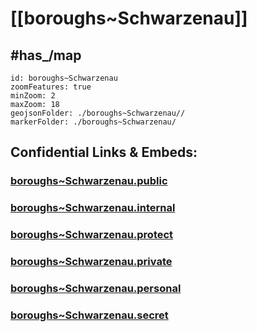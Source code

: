 # [[boroughs~Schwarzenau]] 

## #has_/map  



```leaflet
id: boroughs~Schwarzenau
zoomFeatures: true 
minZoom: 2 
maxZoom: 18
geojsonFolder: ./boroughs~Schwarzenau//
markerFolder: ./boroughs~Schwarzenau/
```




## Confidential Links & Embeds: 

### [boroughs~Schwarzenau.public](/_public/\Earth\Continent\Europe\Europe~Central\Austria\Austrias_States\Niederösterreich\counties~NÖ\Zwettl\cities~Zwettl\Schwarzenauboroughs~Schwarzenau.public.md) 

### [boroughs~Schwarzenau.internal](/_internal/\Earth\Continent\Europe\Europe~Central\Austria\Austrias_States\Niederösterreich\counties~NÖ\Zwettl\cities~Zwettl\Schwarzenauboroughs~Schwarzenau.internal.md) 

### [boroughs~Schwarzenau.protect](/_protect/\Earth\Continent\Europe\Europe~Central\Austria\Austrias_States\Niederösterreich\counties~NÖ\Zwettl\cities~Zwettl\Schwarzenauboroughs~Schwarzenau.protect.md) 

### [boroughs~Schwarzenau.private](/_private/\Earth\Continent\Europe\Europe~Central\Austria\Austrias_States\Niederösterreich\counties~NÖ\Zwettl\cities~Zwettl\Schwarzenauboroughs~Schwarzenau.private.md) 

### [boroughs~Schwarzenau.personal](/_personal/\Earth\Continent\Europe\Europe~Central\Austria\Austrias_States\Niederösterreich\counties~NÖ\Zwettl\cities~Zwettl\Schwarzenauboroughs~Schwarzenau.personal.md) 

### [boroughs~Schwarzenau.secret](/_secret/\Earth\Continent\Europe\Europe~Central\Austria\Austrias_States\Niederösterreich\counties~NÖ\Zwettl\cities~Zwettl\Schwarzenauboroughs~Schwarzenau.secret.md)

